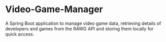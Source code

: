 # Video-Game-Manager
A Spring Boot application to manage video game data, retrieving details of developers and games from the RAWG API and storing them locally for quick access.
